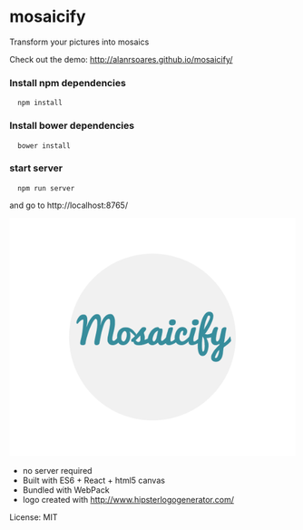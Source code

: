 # mosaicify
Transform your pictures into mosaics

Check out the demo: http://alanrsoares.github.io/mosaicify/

### Install npm dependencies
```
  npm install
```

### Install bower dependencies
```
  bower install
```

### start server
```
  npm run server
```
and go to http://localhost:8765/

![alt tag](/src/assets/images/logo2.png)

* no server required
* Built with ES6 + React + html5 canvas
* Bundled with WebPack
* logo created with http://www.hipsterlogogenerator.com/


License: MIT
